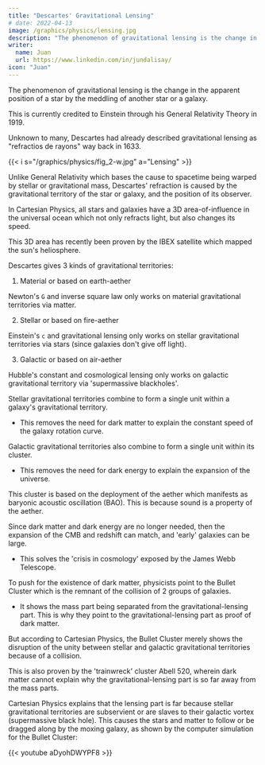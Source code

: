 ```yaml
---
title: "Descartes' Gravitational Lensing"
# date: 2022-04-13
image: /graphics/physics/lensing.jpg
description: "The phenomenon of gravitational lensing is the change in the apparent position of a star by the meddling of another star or a galaxy"
writer:
  name: Juan
  url: https://www.linkedin.com/in/jundalisay/
icon: "Juan"
---
```





The phenomenon of gravitational lensing is the change in the apparent position of a star by the meddling of another star or a galaxy. 

This is currently credited to Einstein through his General Relativity Theory in 1919.

Unknown to many, Descartes had already described gravitational lensing as "refractios de rayons" way back in 1633. 


{{< i s="/graphics/physics/fig_2-w.jpg" a="Lensing" >}}

Unlike General Relativity which bases the cause to spacetime being warped by stellar or gravitational mass, Descartes' refraction is caused by the gravitational territory of the star or galaxy, and the position of its observer. 

<!-- and the star of that heliosphere (which he calls 'surfaces'). -->

In Cartesian Physics, all stars and galaxies have a 3D area-of-influence in the universal ocean which not only refracts light, but also changes its speed. 

This 3D area has recently been proven by the IBEX satellite which mapped the sun's heliosphere.

Descartes gives 3 kinds of gravitational territories: 

1. Material or based on earth-aether

Newton's `G` and inverse square law only works on material gravitational territories via matter. 

2. Stellar or based on fire-aether

Einstein's `c` and gravitational lensing only works on stellar gravitational territories via stars (since galaxies don't give off light). 

3. Galactic or based on air-aether

Hubble's constant and cosmological lensing only works on galactic gravitational territory via 'supermassive blackholes'.


Stellar gravitational territories combine to form a single unit within a galaxy's gravitational territory.
- This removes the need for dark matter to explain the constant speed of the galaxy rotation curve. 

Galactic gravitational territories also combine to form a single unit within its cluster. 
- This removes the need for dark energy to explain the expansion of the universe.

This cluster is based on the deployment of the aether which manifests as baryonic acoustic oscillation (BAO). This is because sound is a property of the aether.   

Since dark matter and dark energy are no longer needed, then the expansion of the CMB and redshift can match, and 'early' galaxies can be large.
- This solves the 'crisis in cosmology' exposed by the James Webb Telescope.

To push for the existence of dark matter, physicists point to the Bullet Cluster which is the remnant of the collision of 2 groups of galaxies. 
- It shows the mass part being separated from the gravitational-lensing part. This is why they point to the gravitational-lensing part as proof of dark matter. 

But according to Cartesian Physics, the Bullet Cluster merely shows the disruption of the unity between stellar and galactic gravitational territories because of a collision. 

This is also proven by the 'trainwreck' cluster Abell 520, wherein dark matter cannot explain why the gravitational-lensing part is so far away from the mass parts.

Cartesian Physics explains that the lensing part is far because stellar gravitational territories are subservient or are slaves to their galactic vortex (supermassive black hole). This causes the stars and matter to follow or be dragged along by the moxing galaxy, as shown by the computer simulation for the Bullet Cluster:

{{< youtube aDyohDWYPF8 >}}

